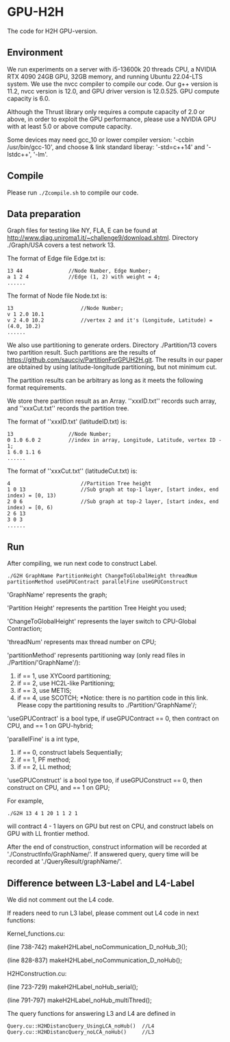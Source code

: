 # GPU-H2H
The code for H2H GPU-version.

## Environment

We run experiments on a server with i5-13600k 20 threads CPU, a NVIDIA RTX 4090 24GB GPU, 32GB memory, and running Ubuntu 22.04-LTS system. 
We use the nvcc compiler to compile our code. Our g++ version is 11.2, nvcc version is 12.0, and GPU driver version is 12.0.525. GPU compute capacity is 6.0.

Although the Thrust library only requires a compute capacity of 2.0 or above, in order to exploit the GPU performance, please use a NVIDIA GPU with at least 5.0 or above compute capacity.

Some devices may need gcc_10 or lower compiler version: '-ccbin /usr/bin/gcc-10', and choose & link standard liberay: '-std=c++14' and '-lstdc++', '-lm'.

## Compile

Please run 
```./Zcompile.sh```
to compile our code.


## Data preparation

Graph files for testing like NY, FLA, E can be found at http://www.diag.uniroma1.it/~challenge9/download.shtml.
Directory ./Graph/USA covers a test network 13. 

The format of Edge file Edge.txt is:
```
13 44               //Node Number, Edge Number;
a 1 2 4             //Edge (1, 2) with weight = 4;
......
```

The format of Node file Node.txt is:
```
13                      //Node Number;
v 1 2.0 10.1
v 2 4.0 10.2            //vertex 2 and it's (Longitude, Latitude) = (4.0, 10.2)
......
```

We also use partitioning to generate orders. Directory ./Partition/13 covers two partition result. 
Such partitions are the results of https://github.com/sauccjy/PartitionForGPUH2H.git. 
The results in our paper are obtained by using latitude-longitude partitioning, but not minimum cut.

The partition results can be arbitrary as long as it meets the following format requirements.

We store there partition result as an Array. ''xxxID.txt'' records such array, and ''xxxCut.txt'' records the partition tree.

The format of ''xxxID.txt' (latitudeID.txt) is:
```
13                  //Node Number;
0 1.0 6.0 2         //index in array, Longitude, Latitude, vertex ID - 1;
1 6.0 1.1 6
......
```

The format of ''xxxCut.txt'' (latitudeCut.txt) is:
```
4                       //Partition Tree height
1 0 13                  //Sub graph at top-1 layer, [start index, end index) = [0, 13)
2 0 6                   //Sub graph at top-2 layer, [start index, end index) = [0, 6)
2 6 13
3 0 3
......
```

## Run
After compiling, we run next code to construct Label.
```
./G2H GraphName PartitionHeight ChangeToGlobalHeight threadNum partitionMethod useGPUContract parallelFine useGPUConstruct
```

'GraphName' represents the graph;

'Partition Height' represents the partition Tree Height you used;

'ChangeToGlobalHeight' represents the layer switch to CPU-Global Contraction;

'threadNum' represents max thread number on CPU;

'partitionMethod' represents partitioning way (only read files in ./Partition/'GraphName'/): 
1) if == 1, use XYCoord partitioning;
2) if == 2, use HC2L-like Partitioning;
3) if == 3, use METIS; 
4) if == 4, use SCOTCH;
   *Notice: there is no partition code in this link. Please copy the partitioning results to ./Partition/'GraphName'/;

'useGPUContract' is a bool type, if useGPUContract == 0, then contract on CPU, and == 1 on GPU-hybrid;

'parallelFine' is a int type, 
1) if == 0, construct labels Sequentially;
2) if == 1, PF method;
3) if == 2, LL method; 

'useGPUConstruct' is a bool type too, if useGPUConstruct == 0, then construct on CPU, and == 1 on GPU;


For example, 
```
./G2H 13 4 1 20 1 1 2 1
```
will contract 4 - 1 layers on GPU but rest on CPU,  and construct labels on GPU with LL frontier method. 

After the end of construction, construct information will be recorded at './ConstructInfo/GraphName/'.
If answered query, query time will be recorded at './QueryResult/graphName/'.


## Difference between L3-Label and L4-Label

We did not comment out the L4 code.

If readers need to run L3 label, please comment out L4 code in next functions:

Kernel_functions.cu: 

(line 738-742) makeH2HLabel_noCommunication_D_noHub_3();

(line 828-837) makeH2HLabel_noCommunication_D_noHub();
                     
H2HConstruction.cu: 

(line 723-729) makeH2HLabel_noHub_serial();

(line 791-797) makeH2HLabel_noHub_multiThred();

The query functions for answering L3 and L4 are defined in
```
Query.cu::H2HDistancQuery_UsingLCA_noHub()  //L4
Query.cu::H2HDistancQuery_noLCA_noHub()     //L3
```
